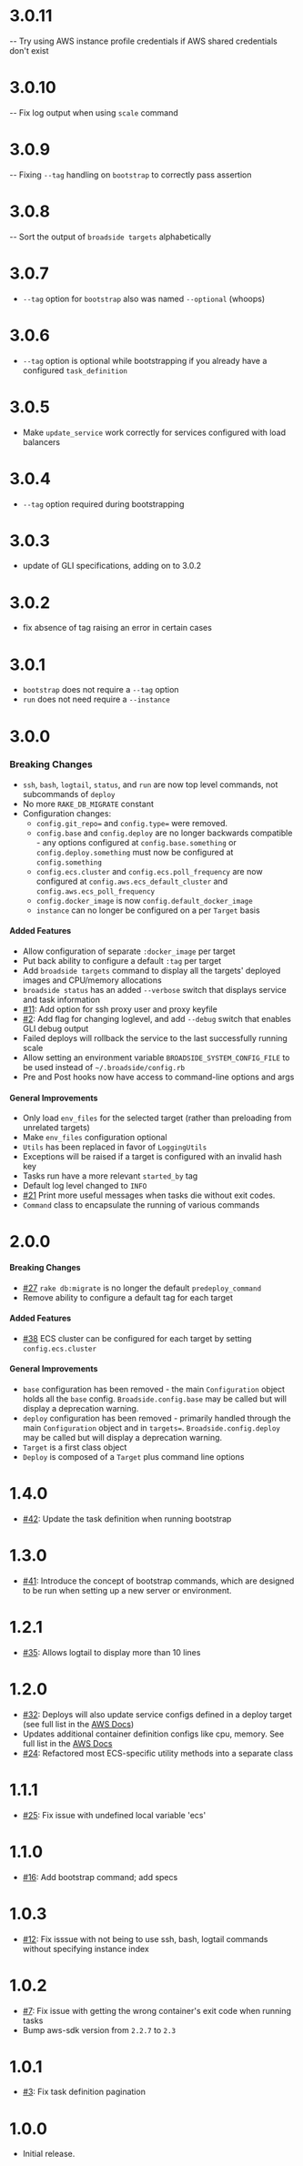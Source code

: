 # 3.0.11
-- Try using AWS instance profile credentials if AWS shared credentials don't exist

# 3.0.10
-- Fix log output when using `scale` command

# 3.0.9
-- Fixing `--tag` handling on `bootstrap` to correctly pass assertion

# 3.0.8
-- Sort the output of `broadside targets` alphabetically

# 3.0.7
- `--tag` option for `bootstrap` also was named `--optional` (whoops)

# 3.0.6
- `--tag` option is optional while bootstrapping if you already have a configured `task_definition`

# 3.0.5
- Make `update_service` work correctly for services configured with load balancers

# 3.0.4
- `--tag` option required during bootstrapping

# 3.0.3
- update of GLI specifications, adding on to 3.0.2

# 3.0.2
- fix absence of tag raising an error in certain cases

# 3.0.1
- `bootstrap` does not require a `--tag` option
- `run` does not need require a `--instance`

# 3.0.0
### Breaking Changes
- `ssh`, `bash`, `logtail`, `status`, and `run` are now top level commands, not subcommands of `deploy`
- No more `RAKE_DB_MIGRATE` constant
- Configuration changes:
  - `config.git_repo=` and `config.type=` were removed.
  - `config.base` and `config.deploy` are no longer backwards compatible - any options configured at `config.base.something` or `config.deploy.something` must now be configured at `config.something`
  - `config.ecs.cluster` and `config.ecs.poll_frequency` are now configured at `config.aws.ecs_default_cluster` and `config.aws.ecs_poll_frequency`
  - `config.docker_image` is now `config.default_docker_image`
  - `instance` can no longer be configured on a per `Target` basis

#### Added Features
- Allow configuration of separate `:docker_image` per target
- Put back ability to configure a default `:tag` per target
- Add `broadside targets` command to display all the targets' deployed images and CPU/memory allocations
- `broadside status` has an added `--verbose` switch that displays service and task information
- [#11](https://github.com/lumoslabs/broadside/issues/11): Add option for ssh proxy user and proxy keyfile
- [#2](https://github.com/lumoslabs/broadside/issues/2): Add flag for changing loglevel, and add `--debug` switch that enables GLI debug output
- Failed deploys will rollback the service to the last successfully running scale
- Allow setting an environment variable `BROADSIDE_SYSTEM_CONFIG_FILE` to be used instead of `~/.broadside/config.rb`
- Pre and Post hooks now have access to command-line options and args

#### General Improvements
- Only load `env_files` for the selected target (rather than preloading from unrelated targets)
- Make `env_files` configuration optional
- `Utils` has been replaced in favor of `LoggingUtils`
- Exceptions will be raised if a target is configured with an invalid hash key
- Tasks run have a more relevant `started_by` tag
- Default log level changed to `INFO`
- [#21](https://github.com/lumoslabs/broadside/issues/21) Print more useful messages when tasks die without exit codes.
- `Command` class to encapsulate the running of various commands

# 2.0.0
#### Breaking Changes
- [#27](https://github.com/lumoslabs/broadside/issues/27) `rake db:migrate` is no longer the default `predeploy_command`
- Remove ability to configure a default tag for each target

#### Added Features
- [#38](https://github.com/lumoslabs/broadside/issues/38) ECS cluster can be configured for each target by setting `config.ecs.cluster`

#### General Improvements
- `base` configuration has been removed - the main `Configuration` object holds all the `base` config. `Broadside.config.base` may be called but will display a deprecation warning.
- `deploy` configuration has been removed - primarily handled through the main `Configuration` object and in `targets=`. `Broadside.config.deploy` may be called but will display a deprecation warning.
- `Target` is a first class object
- `Deploy` is composed of a `Target` plus command line options

# 1.4.0
- [#42](https://github.com/lumoslabs/broadside/pull/42/files): Update the task definition when running bootstrap

# 1.3.0
- [#41](https://github.com/lumoslabs/broadside/pull/41/files): Introduce the concept of bootstrap commands, which are designed to be run when setting up a new server or environment.

# 1.2.1
- [#35](https://github.com/lumoslabs/broadside/pull/35/files): Allows logtail to display more than 10 lines

# 1.2.0
- [#32](https://github.com/lumoslabs/broadside/pull/32): Deploys will also update service configs defined in a deploy target (see full list in the [AWS Docs](https://docs.aws.amazon.com/sdkforruby/api/Aws/ECS/Client.html#create_service-instance_method))
- Updates additional container definition configs like cpu, memory. See full list in the [AWS Docs](https://docs.aws.amazon.com/sdkforruby/api/Aws/ECS/Client.html#register_task_definition-instance_method)
- [#24](https://github.com/lumoslabs/broadside/pull/24): Refactored most ECS-specific utility methods into a separate class

# 1.1.1
- [#25](https://github.com/lumoslabs/broadside/issues/25): Fix issue with undefined local variable 'ecs'

# 1.1.0
- [#16](https://github.com/lumoslabs/broadside/pull/16): Add bootstrap command; add specs

# 1.0.3
- [#12](https://github.com/lumoslabs/broadside/issues/12): Fix isssue with not being to use ssh, bash, logtail commands without specifying instance index

# 1.0.2
- [#7](https://github.com/lumoslabs/broadside/issues/7): Fix issue with getting the wrong container's exit code when running tasks
- Bump aws-sdk version from `2.2.7` to `2.3`

# 1.0.1
- [#3](https://github.com/lumoslabs/broadside/issues/3): Fix task definition pagination

# 1.0.0
- Initial release.
